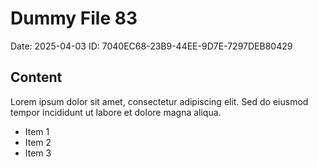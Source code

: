 # Dummy File 83

Date: 2025-04-03
ID: 7040EC68-23B9-44EE-9D7E-7297DEB80429

## Content

Lorem ipsum dolor sit amet, consectetur adipiscing elit.
Sed do eiusmod tempor incididunt ut labore et dolore magna aliqua.

* Item 1
* Item 2
* Item 3

